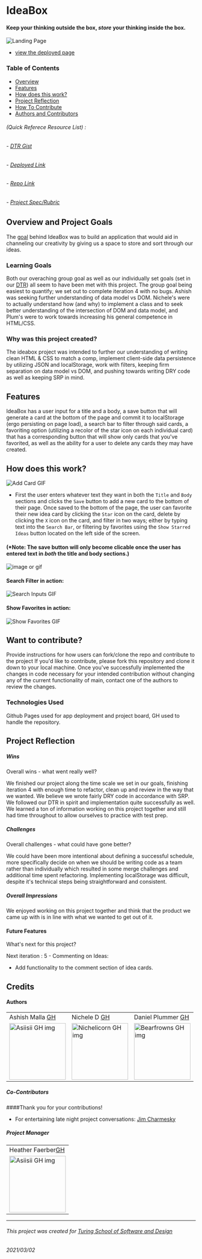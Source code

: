 # IdeaBox
#### Keep your thinking outside the box, *store* your thinking inside the box.
![Landing Page](readme-img-folder/addFirstBox.gif)
- [view the deployed page](https://asiisii.github.io/ideabox-boilerplate/)

### Table of Contents
- [Overview](#overview-and-project-goals)
- [Features](#features)
- [How does this work?](#how-does-this-work)
- [Project Reflection](#project-reflection)
- [How To Contribute](#want-to-contribute)
- [Authors and Contributors](#credits)

###### (Quick Referece Resource List) :
###### - [DTR Gist](https://gist.github.com/asiisii/0df07c5bde6dd624e05df347219bfe42)
###### - [Deployed Link](https://asiisii.github.io/ideabox-boilerplate/)
###### - [Repo Link](https://github.com/asiisii/ideabox-boilerplate)
###### - [Project Spec/Rubric](https://frontend.turing.io/projects/module-1/ideabox-group.html)

## Overview and Project Goals
   The [goal](https://frontend.turing.io/projects/module-1/ideabox-group.html) behind IdeaBox was to build an application that would aid in channeling our creativity by giving us a space to store and sort through our ideas.

### Learning Goals
   Both our overaching group goal as well as our individually set goals (set in our [DTR](https://gist.github.com/asiisii/0df07c5bde6dd624e05df347219bfe42)) all seem to have been met with this project. The group goal being easiest to quantify; we set out to complete iteration 4 with no bugs. Ashish was seeking further understanding of data model vs DOM. Nichele's were to actually understand how (and why) to implement a class and to seek better understanding of the intersection of DOM and data model, and Plum's were to work towards increasing his general competence in HTML/CSS.

### Why was this project created?
   The ideabox project was intended to further our understanding of writing clean HTML & CSS to match a comp, implement client-side data persistence by utilizing JSON and localStorage, work with filters, keeping firm separation on data model vs DOM, and pushing towards writing DRY code as well as keeping SRP in mind.

## Features
   IdeaBox has a user input for a title and a body, a save button that will generate a card at the bottom of the page and commit it to localStorage (ergo persisting on page load), a search bar to filter through said cards, a favoriting option (utilizing a recolor of the star icon on each individual card) that has a corresponding button that will show only cards that you've favorited, as well as the ability for a user to delete any cards they may have created.

## How does this work?
![Add Card GIF](readme-img-folder/addPope.gif)
- First the user enters whatever text they want in both the `Title` and `Body` sections and clicks the `Save` button to add a new card to the bottom of their page. Once saved to the bottom of the page, the user can favorite their new idea card by clicking the `Star` icon on the card, delete by clicking the `X` icon on the card, and filter in two ways; either by typing text into the `Search Bar`, or filtering by favorites using the `Show Starred Ideas` button located on the left side of the screen.


#### (*Note: The save button will only become clicable once the user has entered text in *both* the title and body sections.) 
![image or gif](readme-img-folder/saveDisabled.gif)

#### Search Filter in action:
![Search Inputs GIF](readme-img-folder/searchInputs.gif)

#### Show Favorites in action:
![Show Favorites GIF](readme-img-folder/showFavorites.gif)

## Want to contribute?
Provide instructions for how users can fork/clone the repo and contribute to the project
If you'd like to contribute, please fork this repository and clone it down to your local machine. Once you've successfully implemented the changes in code necessary for your intended contribution without changing any of the current functionality of main, contact one of the authors to review the changes.

### Technologies Used
Github Pages used for app deployment and project board, GH used to handle the repository.

## Project Reflection

##### Wins
Overall wins - what went really well?

We finished our project along the time scale we set in our goals, finishing iteration 4 with enough time to refactor, clean up and review in the way that we wanted. We believe we wrote fairly DRY code in accordance with SRP. We followed our DTR in spirit and implementation quite successfully as well. We learned a ton of information working on this project together and still had time throughout to allow ourselves to practice with test prep.

##### Challenges

Overall challenges - what could have gone better?

We could have been more intentional about defining a successful schedule, more specifically decide on when we should be writing code as a team rather than individually which resulted in some merge challenges and additional time spent refactoring. Implementing localStorage was difficult, despite it's technical steps being straightforward and consistent.

##### Overall Impressions

We enjoyed working on this project together and think that the product we came up with is in line with what we wanted to get out of it.

#### Future Features

What's next for this project?

Next iteration : 5 - Commenting on Ideas:
- Add functionality to the comment section of idea cards.

## Credits
#### Authors
<table>
    <tr>
        <td> Ashish Malla <a href="https://github.com/asiisii">GH</td>
         <td> Nichele D <a href="https://github.com/nichelicorn">GH</td>
         <td> Daniel Plummer <a href="https://github.com/bearfrowns">GH</td>
    </tr>
    </tr>
    <td><img src="https://avatars.githubusercontent.com/u/36644181?s=400&u=bac07fd62de7d01a09ce8f27f88590d5caa202df&v=4" alt="Asiisii GH img"
 width="150" height="auto" /></td>

<td><img src="https://avatars.githubusercontent.com/u/63027000?s=400&u=c8de3fb06a34aa98a4ceb53a507136da3b6743e9&v=4" alt="Nichelicorn GH img"
 width="150" height="auto" /></td>

<td><img src="https://avatars3.githubusercontent.com/u/67286509?s=460&u=4ff9a9bc67d00b454308d5fb3d09797939576ac3&v=4" alt="Bearfrowns GH img"
 width="150" height="auto" /></td>
</tr>
</table>

##### Co-Contributors
####Thank you for your contributions!
- For entertaining late night project conversations: [Jim Charmesky](https://github.com/bigbike96)

##### Project Manager
<table>
    <tr>
         <td>Heather Faerber<a href="https://github.com/hfaerber">GH</td>
    </tr>
    </tr>
    <td><img src="https://avatars.githubusercontent.com/u/36644181?s=400&u=bac07fd62de7d01a09ce8f27f88590d5caa202df&v=4" alt="Asiisii GH img"
 width="150" height="auto" /></td>
</tr>
</table>

**************************************************************************
###### This project was created for [Turing School of Software and Design](https://turing.io/)
###### 2021/03/02
